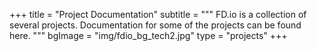 +++
title = "Project Documentation"
subtitle = """
FD.io is a collection of several projects.
Documentation for some of the projects can be found here.
"""
bgImage = "img/fdio_bg_tech2.jpg"
type = "projects"
+++
